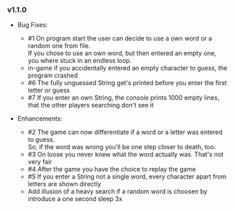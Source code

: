 ### v1.1.0
* Bug Fixes:
    * #1 On program start the user can decide to use a own word or a random one from file.  
      If you chose to use an own word, but then entered an empty one, you where stuck in an endless loop.
    * in-game if you accidentally entered an empty character to guess, the program crashed
    * #6 The fully unguessed String get's printed before you enter the first letter or guess
    * #7 If you enter an own String, the console prints 1000 empty lines, that the other players searching don't see it

* Enhancements:
    * #2 The game can now differentiate if a word or a letter was entered to guess.  
         So, if the word was wrong you'll be one step closer to death, too.
    * #3 On loose you never knew what the word actually was. That's not very fair
    * #4 After the game you have the choice to replay the game
    * #5 If you enter a String not a single word, every character apart from letters are shown directly
    *    Add illusion of a heavy search if a random word is choosen by introduce a one second sleep 3x
